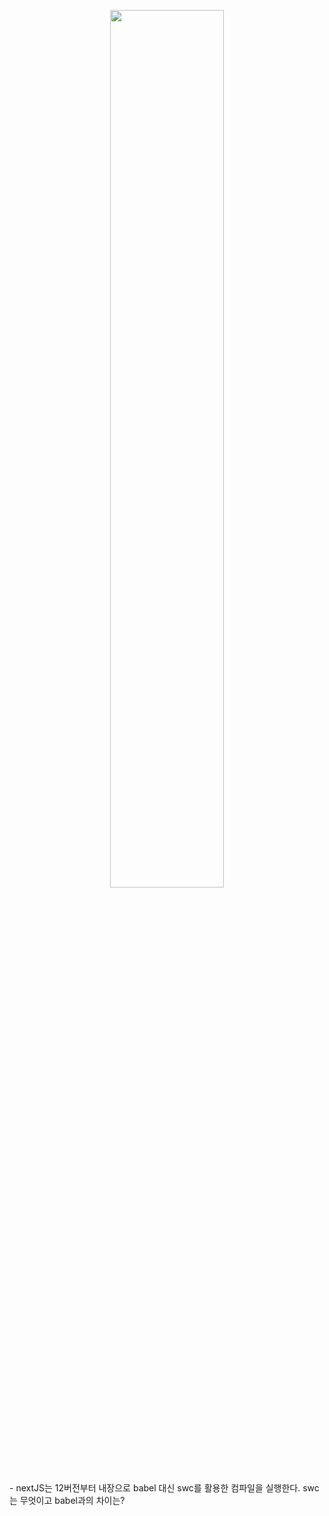 <p align="center"><img src="https://github.com/JeongwooHam/FE_Study_Logs/assets/123251211/a3d54ed4-a3ed-4c26-b207-159b21087a7a" width="60%"/></p>
- nextJS는 12버전부터 내장으로 babel 대신 swc를 활용한 컴파일을 실행한다. swc는 무엇이고 babel과의 차이는?
